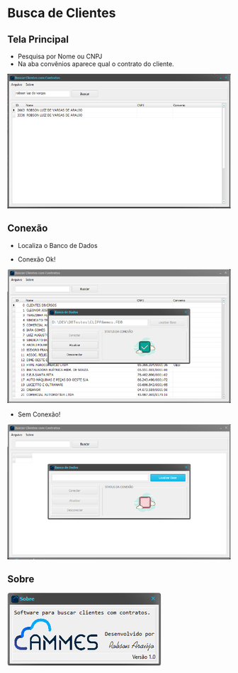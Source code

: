 # Busca de Clientes

## Tela Principal
  - Pesquisa por Nome ou CNPJ
  - Na aba convênios aparece qual o contrato do cliente.

![alt text](https://github.com/AraujoRobson/buscaClientes/blob/main/prints/frmPrincipal.png)

## Conexão
  - Localiza o Banco de Dados

  - Conexão Ok!
  
![Conexao Ok](https://github.com/AraujoRobson/buscaClientes/blob/main/prints/conexao-ok.png)


  - Sem Conexão!
  
![Sem Conexao](https://github.com/AraujoRobson/buscaClientes/blob/main/prints/conexao-x.png)

## Sobre

![alt text](https://github.com/AraujoRobson/buscaClientes/blob/main/prints/frmSobre.png)
